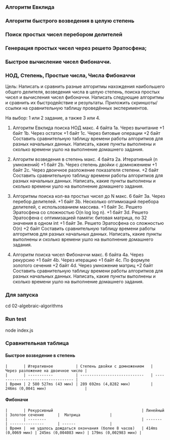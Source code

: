 ### Aлгоритм Евклида

### Aлгоритм быстрого возведения в целую степень

### Поиск простых чисел перебором делителей

### Генерация простых чисел через решето Эратосфена;

### Быстрое вычисление чисел Фибоначчи.

### НОД, Степень, Простые числа, Числа Фибоначчи

Цель: Написать и сравнить разные алгоритмы нахождения наибольшего общего делителя,
возведения числа в целую степень, поиска простых чисел и вычисления чисел фибоначчи.
Написать следующие алгоритмы и сравнить их быстродействие и результаты.
Приложить скриншоты/ссылки на сравнительную таблицу проведённых экспериментов.

На выбор: 1 или 2 задание, а также 3 или 4.

1. Алгоритм Евклида поиска НОД макс. 4 байта
   1a. Через вычитание
   +1 байт 1b. Через остаток
   +1 байт 1c. Через битовые операции
   +2 байт Составить сравнительную таблицу времени работы алгоритмов для разных начальных данных.
   Написать, какие пункты выполнены и сколько времени ушло на выполнение домашнего задания.

2. Алгоритм возведения в степень макс. 4 байта
   2а. Итеративный (n умножений)
   +1 байт 2b. Через степень двойки с домножением
   +1 байт 2c. Через двоичное разложение показателя степени.
   +2 байт Составить сравнительную таблицу времени работы алгоритмов для разных начальных данных.
   Написать, какие пункты выполнены и сколько времени ушло на выполнение домашнего задания.

3. Алгоритмы поиска кол-ва простых чисел до N макс. 6 байт
   3a. Через перебор делителей.
   +1 байт 3b. Несколько оптимизаций перебора делителей, с использованием массива.
   +1 байт 3c. Решето Эратосфена со сложностью O(n log log n).
   +1 байт 3d. Решето Эратосфена с оптимизацией памяти: битовая матрица, по 32 значения в одном int
   +1 байт 3e. Решето Эратосфена со сложностью O(n)
   +2 байт Составить сравнительную таблицу времени работы алгоритмов для разных начальных данных.
   Написать, какие пункты выполнены и сколько времени ушло на выполнение домашнего задания.

4. Алгоритм поиска чисел Фибоначчи макс. 6 байта
   4a. Через рекурсию
   +1 байт 4b. Через итерацию
   +1 байт 4c. По формуле золотого сечения
   +2 байт 4d. Через умножение матриц
   +2 байт Составить сравнительную таблицу времени работы алгоритмов для разных начальных данных.
   Написать, какие пункты выполнены и сколько времени ушло на выполнение домашнего задания.

### Для запуска

cd 02-algebraic-algorithms

### Run test

node index.js

### Сравнительная таблица

#### Быстрое возведение в степень

    |       | Итеративное          | Степень двойки с домножением   | Через разложение на двоичное число |
    |       | -----------          | ----------------------------   | ---------------------------------- |
    | Время | 2 580 527ms (43 мин) | 289 692ms (4,8282 мин)         | 246ms (0,0041 мин)                 |

#### Фибоначи

    |       | Рекурсивный                                       | Линейный           | Золотое сечение      |  Матрица             |
    |       | --------                                          | -------            | ---------------      | ------               |
    | Время |  не удалось дождаться окончания (более 8 часов)   | 414ms (0,0069 мин) | 245ms (0,004083 мин) | 179ms (0,002983 мин) |
